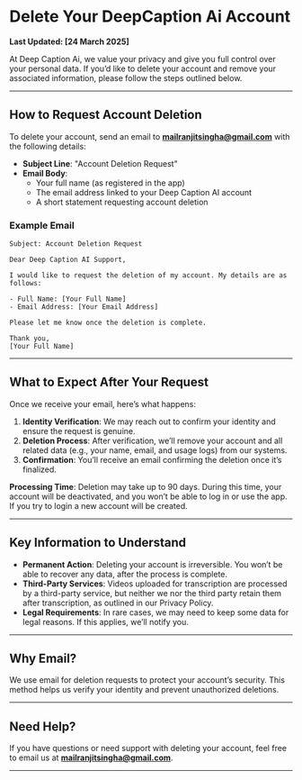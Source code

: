 # Delete Your DeepCaption Ai Account

**Last Updated: [24 March 2025]**

At Deep Caption Ai, we value your privacy and give you full control over your personal data. If you’d like to delete your account and remove your associated information, please follow the steps outlined below.

---

## How to Request Account Deletion

To delete your account, send an email to **mailranjitsingha@gmail.com** with the following details:

- **Subject Line**: "Account Deletion Request"
- **Email Body**:
  - Your full name (as registered in the app)
  - The email address linked to your Deep Caption AI account
  - A short statement requesting account deletion

### Example Email

```
Subject: Account Deletion Request

Dear Deep Caption AI Support,

I would like to request the deletion of my account. My details are as follows:

- Full Name: [Your Full Name]
- Email Address: [Your Email Address]

Please let me know once the deletion is complete.

Thank you,
[Your Full Name]
```

---

## What to Expect After Your Request

Once we receive your email, here’s what happens:

1. **Identity Verification**: We may reach out to confirm your identity and ensure the request is genuine.
2. **Deletion Process**: After verification, we’ll remove your account and all related data (e.g., your name, email, and usage logs) from our systems.
3. **Confirmation**: You’ll receive an email confirming the deletion once it’s finalized.

**Processing Time**: Deletion may take up to 90 days. During this time, your account will be deactivated, and you won’t be able to log in or use the app. If you try to login a new account will be created.

---

## Key Information to Understand

- **Permanent Action**: Deleting your account is irreversible. You won’t be able to recover any data, after the process is complete.
- **Third-Party Services**: Videos uploaded for transcription are processed by a third-party service, but neither we nor the third party retain them after transcription, as outlined in our Privacy Policy.
- **Legal Requirements**: In rare cases, we may need to keep some data for legal reasons. If this applies, we’ll notify you.

---

## Why Email?

We use email for deletion requests to protect your account’s security. This method helps us verify your identity and prevent unauthorized deletions.

---

## Need Help?

If you have questions or need support with deleting your account, feel free to email us at **mailranjitsingha@gmail.com**.

---
